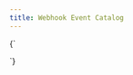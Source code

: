 ```yaml
---
title: Webhook Event Catalog
---
```


<HTMLBlock>{`
<style>
  .rdmd-html {
    display: none;
    height: 0;
	}
  .rm-SearchToggle {
  	display: none;
  }
  .SuperHubCustomPage-content-header{
    display:  none; 
  }
  .SuperHubCustomPage div {
    padding: 0; 
  }
  .markdown-body {
    height: calc(100vh - 108px);
    width: 100vw;
    margin: 0;
  }
  
iframe {
    display: block;       /* iframes are inline by default */
    border: 10px;         /* Reset default border */
    width: 100%;
    height: 100%;
    margin: 0 !important;
}
</style>
`}</HTMLBlock>

<Embed url="https://www.svix.com/event-types/eu/org_2WFciDzP0ANkKYCuh59QuZ11XM0/" href="https://www.svix.com/event-types/eu/org_2WFciDzP0ANkKYCuh59QuZ11XM0/" typeOfEmbed="iframe" height="300px" width="100%" iframe="true" />
